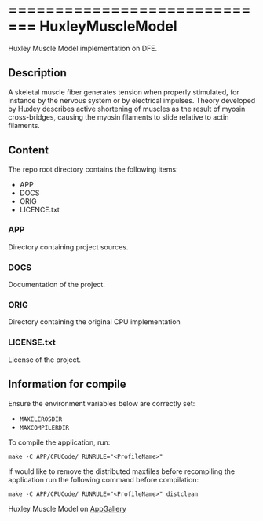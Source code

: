 =============================
HuxleyMuscleModel
=============================

Huxley Muscle Model implementation on DFE.


Description
------------

A skeletal muscle fiber generates tension when properly stimulated, for instance by the nervous system or by electrical impulses.
Theory developed by Huxley describes active shortening of muscles as the result of myosin cross-bridges, causing the myosin filaments to slide relative to actin filaments.


Content
-----

The repo root directory contains the following items:

- APP
- DOCS
- ORIG
- LICENCE.txt

### APP

Directory containing project sources.

### DOCS

Documentation of the project.

### ORIG

Directory containing the original CPU implementation
  
### LICENSE.txt

License of the project.


Information for compile
--------

Ensure the environment variables below are correctly set:
  * `MAXELEROSDIR`
  * `MAXCOMPILERDIR`

To compile the application, run:

    make -C APP/CPUCode/ RUNRULE="<ProfileName>"

If would like to remove the distributed maxfiles before recompiling the application run the following command before compilation:

    make -C APP/CPUCode/ RUNRULE="<ProfileName>" distclean


Huxley Muscle Model on [AppGallery](http://appgallery.maxeler.com/)
